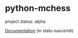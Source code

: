 # python-mchess

project status: alpha

[Documentation](https://domschl.github.io/python-mchess/) (in statu nascendi)
